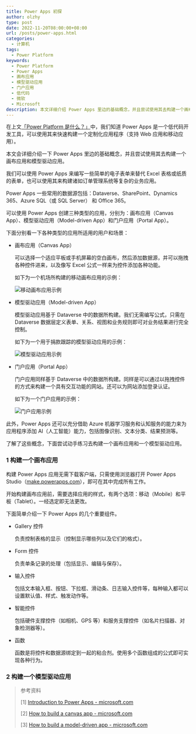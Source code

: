 ```yaml
---
title: Power Apps 初探
author: olzhy
type: post
date: 2022-11-20T08:00:00+08:00
url: /posts/power-apps.html
categories:
  - 计算机
tags:
  - Power Platform
keywords:
  - Power Platform
  - Power Apps
  - 画布应用
  - 模型驱动应用
  - 门户应用
  - 低代码
  - 微软
  - Microsoft
description: 本文详细介绍 Power Apps 里边的基础概念，并且尝试使用其去构建一个画布应用和模型驱动应用。
---
```


在上文[「Power Platform 是什么？」](https://olzhy.github.io/posts/what-is-power-platform.html)中，我们知道 Power Apps 是一个低代码开发工具，可以使用其来快速构建一个定制化应用程序（支持 Web 应用和移动应用）。

本文会详细介绍一下 Power Apps 里边的基础概念，并且尝试使用其去构建一个画布应用和模型驱动应用。

我们可以使用 Power Apps 来编写一些简单的电子表单来替代 Excel 表格或纸质的表单，也可以使用其来构建诸如订单管理系统等复杂的业务应用。

Power Apps 一些常用的数据源包括：Dataverse、SharePoint、Dynamics 365、Azure SQL（或 SQL Server） 和 Office 365。

可以使用 Power Apps 创建三种类型的应用，分别为：画布应用（Canvas App）、模型驱动应用（Model-driven App）和门户应用（Portal App）。

下面分别看一下各种类型的应用所适用的用户和场景：

- 画布应用（Canvas App）

  可以选择一个适应平板或手机屏幕的空白画布，然后添加数据源，并可以拖拽各种控件进来，以及像写 Excel 公式一样来为控件添加各种功能。

  如下为一个机场所构建的移动画布应用的示例：

  ![移动画布应用示例](https://olzhy.github.io/static/images/uploads/2022/11/mobile-canvas-apps.png#center)

- 模型驱动应用（Model-driven App）

  模型驱动应用基于 Dataverse 中的数据所构建。我们无需编写公式，只需在 Dataverse 数据层定义表单、关系、视图和业务规则即可对业务结果进行完全控制。

  如下为一个用于捐款跟踪的模型驱动应用的示例：

  ![模型驱动应用示例](https://olzhy.github.io/static/images/uploads/2022/11/fundraiser.png#center)

- 门户应用（Portal App）

  门户应用同样基于 Dataverse 中的数据所构建。同样是可以通过以拖拽控件的方式来构建一个具有交互功能的网站。还可以为网站添加登录认证。

  如下为一个门户应用的示例：

  ![门户应用示例](https://olzhy.github.io/static/images/uploads/2022/11/portal.png#center)

此外，Power Apps 还可以充分借助 Azure 机器学习服务和认知服务的能力来为应用程序添加 AI（人工智能）能力，包括图像识别、文本分类、结果预测等。

了解了这些概念，下面尝试动手练习去构建一个画布应用和一个模型驱动应用。

### 1 构建一个画布应用

构建 Power Apps 应用无需下载客户端，只需使用浏览器打开 Power Apps Studio（[make.powerapps.com](https://make.powerapps.com)），即可在其中完成所有工作。

开始构建画布应用前，需要选择应用的样式，有两个选项：移动（Mobile）和平板（Tablet）。一经选定即无法更改。

下面简单介绍一下 Power Apps 的几个重要组件。

- Gallery 控件

  负责控制表格的显示（控制显示哪些列以及它们的格式）。

- Form 控件

  负责单条记录的处理（包括显示、编辑与保存）。

- 输入控件

  包括文本输入框、按钮、下拉框、滑动条、日志输入控件等，每种输入都可以设置默认值、样式、触发动作等。

- 智能控件

  包括硬件支撑控件（如相机、GPS 等）和服务支撑控件（如名片扫描器、对象检测器等）。

- 函数

  函数是将控件和数据源绑定到一起的粘合剂。使用多个函数组成的公式即可实现各种行为。

### 2 构建一个模型驱动应用

> 参考资料
>
> [1] [Introduction to Power Apps - microsoft.com](https://learn.microsoft.com/en-us/training/modules/introduction-power-apps/)
>
> [2] [How to build a canvas app - microsoft.com](https://learn.microsoft.com/en-us/training/modules/build-app-solution/)
>
> [3] [How to build a model-driven app - microsoft.com](https://learn.microsoft.com/en-us/training/modules/how-build-model-driven-app/)
